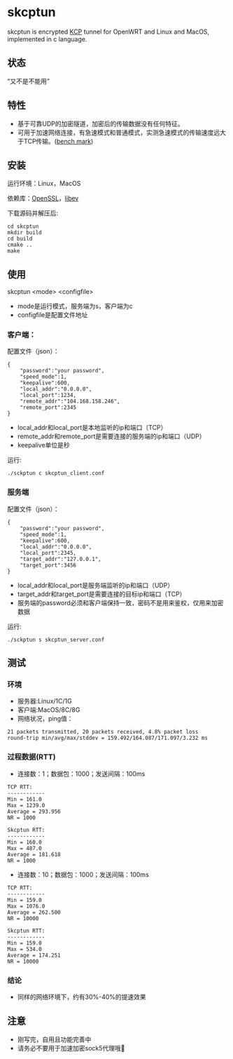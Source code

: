 # skcptun
skcptun is encrypted [KCP](https://github.com/skywind3000/kcp) tunnel for OpenWRT and Linux and MacOS, implemented in c language.

## 状态
“又不是不能用”

## 特性
* 基于可靠UDP的加密隧道，加密后的传输数据没有任何特征。
* 可用于加速网络连接，有急速模式和普通模式，实测急速模式的传输速度远大于TCP传输。([bench mark](https://github.com/skywind3000/kcp/wiki/KCP-Benchmark))

## 安装
运行环境：Linux，MacOS

依赖库：[OpenSSL](https://github.com/openssl/openssl/blob/master/INSTALL.md#installing-openssl)，[libev](http://pod.tst.eu/http://cvs.schmorp.de/libev/ev.pod)

下载源码并解压后:
```
cd skcptun
mkdir build
cd build
cmake ..
make
```
## 使用
skcptun \<mode\> \<configfile\>
* mode是运行模式，服务端为s，客户端为c
* configfile是配置文件地址

### 客户端：
配置文件（json）：
```
{
    "password":"your password",
    "speed_mode":1,
    "keepalive":600,
    "local_addr":"0.0.0.0",
    "local_port":1234,
    "remote_addr":"104.168.158.246",
    "remote_port":2345
}
```
* local_addr和local_port是本地监听的ip和端口（TCP）
* remote_addr和remote_port是需要连接的服务端的ip和端口（UDP）
* keepalive单位是秒

运行:
```
./sckptun c skcptun_client.conf
```

### 服务端
配置文件（json）：
```
{
    "password":"your password",
    "speed_mode":1,
    "keepalive":600,
    "local_addr":"0.0.0.0",
    "local_port":2345,
    "target_addr":"127.0.0.1",
    "target_port":3456
}
```
* local_addr和local_port是服务端监听的ip和端口（UDP）
* target_addr和target_port是需要连接的目标ip和端口（TCP）
* 服务端的password必须和客户端保持一致，密码不是用来鉴权，仅用来加密数据

运行:
```
./sckptun s skcptun_server.conf
```

## 测试
### 环境
* 服务器:Linux/1C/1G
* 客户端:MacOS/8C/8G
* 网络状况，ping值：
```
21 packets transmitted, 20 packets received, 4.8% packet loss
round-trip min/avg/max/stddev = 159.492/164.087/171.097/3.232 ms
```
### 过程数据(RTT)
* 连接数：1；数据包：1000；发送间隔：100ms
```
TCP RTT:
------------
Min = 161.0
Max = 1239.0
Average = 293.956
NR = 1000
```
```
Skcptun RTT:
------------
Min = 160.0
Max = 487.0
Average = 181.618
NR = 1000
```
* 连接数：10；数据包：1000；发送间隔：100ms
```
TCP RTT:
------------
Min = 159.0
Max = 1076.0
Average = 262.500
NR = 10000
```
```
Skcptun RTT:
------------
Min = 159.0
Max = 534.0
Average = 174.251
NR = 10000
```

### 结论
* 同样的网络环境下，约有30%-40%的提速效果

## 注意
* 刚写完，自用且功能完善中
* 请务必不要用于加速加密sock5代理哦🐶

